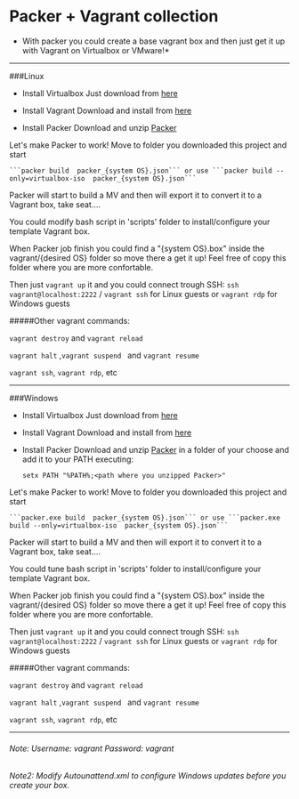 # Packer + Vagrant collection 

* With packer you could create a base vagrant box and then just get it up with Vagrant on Virtualbox or VMware!*

---

###Linux
 - Install Virtualbox
   Just download from [here](https://www.virtualbox.org/wiki/Downloads)

 - Install Vagrant
   Download and install from [here](http://www.vagrantup.com/downloads.html)

 - Install Packer
   Download and unzip [Packer](http://www.packer.io/downloads.html)

  Let's make Packer to work! Move to folder you downloaded this project and start

    ```packer build  packer_{system OS}.json``` or use ```packer build --only=virtualbox-iso  packer_{system OS}.json```
    
  Packer will start to build a MV and then will export it to convert it to a Vagrant box, take seat....
  
  You could modify bash script in 'scripts' folder to install/configure your template Vagrant box.
  
  When Packer job finish you could find a "{system OS}.box" inside the vagrant/{desired OS} folder so move there a get it up! Feel free of copy this folder where you are more confortable.
  
  Then just ```vagrant up```  it and you could connect trough SSH: ```ssh vagrant@localhost:2222``` / ```vagrant ssh``` for Linux guests or ```vagrant rdp``` for Windows guests
  
  #####Other vagrant commands: 
       
  ```vagrant destroy``` and  ```vagrant reload```
  
  ```vagrant halt``` ,```vagrant suspend ``` and ```vagrant resume```
  
  ```vagrant ssh```, ```vagrant rdp```, etc  


---


###Windows
 - Install Virtualbox
   Just download from [here](https://www.virtualbox.org/wiki/Downloads)

 - Install Vagrant
   Download and install from [here](http://www.vagrantup.com/downloads.html)

 - Install Packer
   Download and unzip [Packer](http://www.packer.io/downloads.html) in a folder of your choose and add it to your PATH executing:

    ```setx PATH "%PATH%;<path where you unzipped Packer>"```

  Let's make Packer to work! Move to folder you downloaded this project and start

    ```packer.exe build  packer_{system OS}.json``` or use ```packer.exe build --only=virtualbox-iso  packer_{system OS}.json```
    
  Packer will start to build a MV and then will export it to convert it to a Vagrant box, take seat....
  
  You could tune bash script in 'scripts' folder to install/configure your template Vagrant box.
   
  When Packer job finish you could find a "{system OS}.box" inside the vagrant/{desired OS} folder so move there a get it up! Feel free of copy this folder where you are more confortable.
  
  Then just ```vagrant up```  it and you could connect trough SSH: ```ssh vagrant@localhost:2222``` / ```vagrant ssh``` for Linux guests or ```vagrant rdp``` for Windows guests
  
  #####Other vagrant commands: 
       
  ```vagrant destroy``` and  ```vagrant reload```
  
  ```vagrant halt``` ,```vagrant suspend ``` and ```vagrant resume```
  
  ```vagrant ssh```, ```vagrant rdp```, etc  


---


###### Note: Username: vagrant  Password: vagrant

###### Note2: Modify Autounattend.xml to configure Windows updates before you create your box.
  


